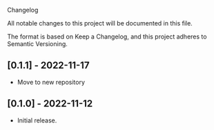 Changelog

All notable changes to this project will be documented in this file.

The format is based on Keep a Changelog, and this project adheres to Semantic Versioning.

## [0.1.1] - 2022-11-17

* Move to new repository

## [0.1.0] - 2022-11-12

* Initial release.
